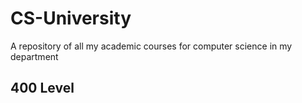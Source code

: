 # CS-University

A repository of all my academic courses for computer science in my department

## 400 Level
